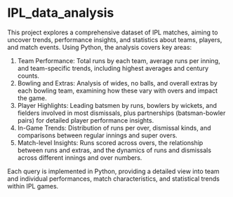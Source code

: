 # IPL_data_analysis
This project explores a comprehensive dataset of IPL matches, aiming to uncover trends, performance insights, and statistics about teams, players, and match events. Using Python, the analysis covers key areas:

1. Team Performance: Total runs by each team, average runs per inning, and team-specific trends, including highest averages and century counts.
2. Bowling and Extras: Analysis of wides, no balls, and overall extras by each bowling team, examining how these vary with overs and impact the game.
3. Player Highlights: Leading batsmen by runs, bowlers by wickets, and fielders involved in most dismissals, plus partnerships (batsman-bowler pairs) for detailed player performance insights.
4. In-Game Trends: Distribution of runs per over, dismissal kinds, and comparisons between regular innings and super overs.
5. Match-level Insights: Runs scored across overs, the relationship between runs and extras, and the dynamics of runs and dismissals across different innings and over numbers.

Each query is implemented in Python, providing a detailed view into team and individual performances, match characteristics, and statistical trends within IPL games.

